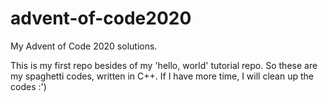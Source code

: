 # advent-of-code2020
My Advent of Code 2020 solutions.

This is my first repo besides of my 'hello, world' tutorial repo.
So these are my spaghetti codes, written in C++. If I have more time,
I will clean up the codes :')
